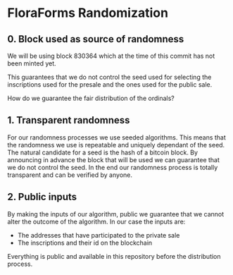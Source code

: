 # FloraForms Randomization

## 0. Block used as source of randomness

We will be using block 830364 which at the time of this commit has not been minted yet.

This guarantees that we do not control the seed used for selecting the inscriptions used for the presale and the ones used for the public sale.




How do we guarantee the fair distribution of the ordinals?

## 1. Transparent randomness

For our randomness processes we use seeded algorithms. This means that the randomness we use is repeatable and uniquely dependant of the seed. The natural candidate for a seed is the hash of a bitcoin block. By announcing in advance the block that will be used we can guarantee that we do not control the seed. In the end our randomness process is totally transparent and can be verified by anyone.


## 2. Public inputs 

By making the inputs of our algorithm, public we guarantee that we cannot alter the outcome of the algorithm. In our case the inputs are:
- The addresses that have participated to the private sale
- The inscriptions and their id on the blockchain

Everything is public and available in this repository before the distribution process.

